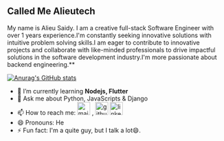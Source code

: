 ## Called Me Alieutech


My name is Alieu Saidy. I am a creative full-stack Software Engineer with over 1 years experience.I'm constantly seeking innovative solutions with intuitive problem solving skills.I am eager to contribute to innovative projects and collaborate with like-minded professionals to drive impactful solutions in the software development industry.I'm more passionate about backend engineering.**

  



[![Anurag's GitHub stats](https://github-readme-stats.vercel.app/api?username=alieutech)](https://github.com/anuraghazra/github-readme-stats)

- 🌱 I’m currently learning **Nodejs, Flutter**
- 💬 Ask me about Python, JavaScripts & Django
- 📫 How to reach me: [<img src='https://cdn.jsdelivr.net/npm/simple-icons@3.0.1/icons/mail-dot-ru.svg' alt='mail-dot-ru' height='30'>](alieusaidy1999@gmail.com)  , [<img src='https://cdn.jsdelivr.net/npm/simple-icons@3.0.1/icons/github.svg' alt='github' height='30'>](https://github.com/alieutech)  [<img src='https://cdn.jsdelivr.net/npm/simple-icons@3.0.1/icons/linkedin.svg' alt='linkedin' height='30'>](https://www.linkedin.com/in/https://www.linkedin.com/in/alieu-saidy-b1833a27b/)
- 😄 Pronouns: He
- ⚡ Fun fact: I'm a quite guy, but I talk a lot😄.

